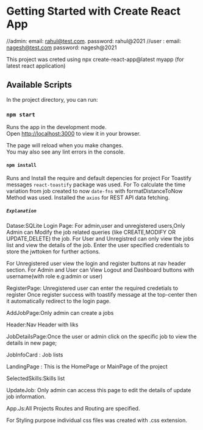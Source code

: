 # Getting Started with Create React App

//admin: email: rahul@test.com.    password: rahul@2021 
//user : email: nagesh@test.com    password: nagesh@2021 

This project was creted using npx create-react-app@latest myapp (for latest react application)

## Available Scripts

In the project directory, you can run:

### `npm start`

Runs the app in the development mode.\
Open [http://localhost:3000](http://localhost:3000) to view it in your browser.

The page will reload when you make changes.\
You may also see any lint errors in the console.

#### `npm install`

Runs and Install the require and default depencies for project 
For Toastify messages `react-toastify` package was used.
For To calculate the time variation from job created to now `date-fns` with formatDistanceToNow Method was used. 
Installed the `axios` for REST API data fetching.

##### `Explanation`

Datase:SQLite 
Login Page: For admin,user and unregistered users,Only Admin can Modify the job related queries (like CREATE,MODIFY OR UPDATE,DELETE) the job.
For User and Unregistred can only view the jobs list and view the details of the job.
Enter the user specified credentials to store the jwttoken for further actions.

For Unregistered user view the login and register buttons at nav header section.
For Admin and User can View Logout and Dashboard buttons with username(with role e.g:admin or user) 

RegisterPage: Unregistered user can enter the required credetials to register
Once register success with toastify message at the top-center then it automatically redirect to the login page.

AddJobPage:Only admin can create a jobs 

Header:Nav Header with liks 

JobDetailsPage:Once the user or admin click on the specific job to view the details in new page; 

JobInfoCard : Job lists 

LandingPage : This is the HomePage or MainPage of the project 

SelectedSkills:Skills list 

UpdateJob: Only admin can access this page to edit the details of update job information.

App.Js:All Projects Routes and Routing are specified.

For Styling purpose individual css files was created with .css extension.








